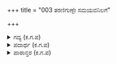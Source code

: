 +++
title = "003 ತರಣಿಗುಣ್ಟೇ ಸಮಯವನಿಲಗೆ"

+++

<details><summary>ಗದ್ಯ (ಕ.ಗ.ಪ) </summary>

3. ಅಸಂಖ್ಯ ಛತ್ರಿಗಳು, ಮಕರ ತೋರಣಗಳು, ಪತಾಕೆಗಳು, ಆಕರ್ಷಕವಾದ ದೊಡ್ಡ ಚಾಮರಗಳು, ಈಟಿಗಳ ಸಾಲುಗಳು, - ಇವುಗಳ ಗುಂಪಿನಡಿಯಲ್ಲಿ ಸೂರ್ಯನಿಗೆ ಅವಕಾಶವುಂಟೇ ? ಗಾಳಿಗೆ ಅವಕಾಶ ಮಾಡಿಕೊಡುವವರು ಯಾರು ? ಆಕಾಶದಲ್ಲಿ ಸಂಚರಿಸುವವರಿಗೆ ಚಲಿಸದೆ ಸ್ಥಿರವಾಗಿರುವಂತಾಯ್ತೆಂದರೆ ಪಕ್ಷಿಕುಲಕ್ಕೆ ಅವಕಾಶವೆಂಬುದು ಎಲ್ಲಿಯ ಮಾತು ?
</details>

<details><summary>ಪದಾರ್ಥ (ಕ.ಗ.ಪ) </summary>

ತರಣಿ-ಸೂರ್ಯ, ಸಮಯ-ಅವಕಾಶ, ಅನಿಲ-ಗಾಳಿ, ತೆರಹು-ಅವಕಾಶ, ಗಗನೇಚರರು-ಆಕಾಶದಲ್ಲಿ ಸಂಚರಿಸುವವರು, ಸ್ತಂಭ-ಸ್ಥಿರ, ಖಗ-ಪಕ್ಷಿ, ಪಲ್ಲವ-ಹರಡಿದ, ಸತ್ತಿಗೆ-ಛತ್ರಿ, ಝಲ್ಲರಿ-ಮಕರ ತೋರಣ, ಸಿಂಧ-ಬಾವುಟ, ಸೀಗುರಿ-ಚಾಮರ, ಸಬಳ-ಈಟಿ, ವಿಡಾಯಿ-ಸೊಗಸು
</details>

<details><summary>ಪಾಠಾನ್ತರ (ಕ.ಗ.ಪ) </summary>

ನೆರದ - ನೆರೆದ   
ಆದಿ ಪರ್ವ : ಮೈಸೂರು ವಿ.ವಿ
</details>
